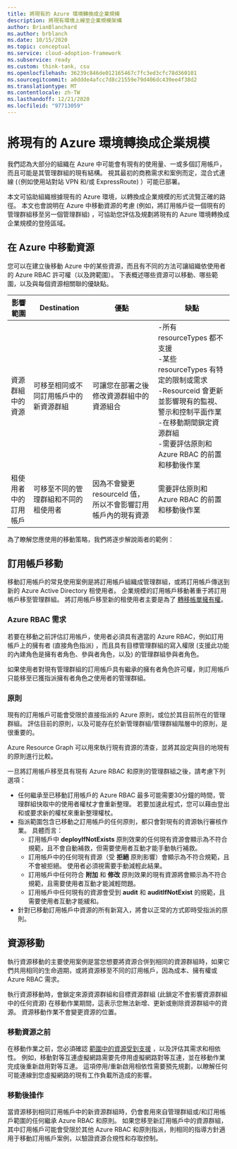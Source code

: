 ```yaml
---
title: 將現有的 Azure 環境轉換成企業規模
description: 將現有環境上線至企業規模架構
author: BrianBlanchard
ms.author: brblanch
ms.date: 10/15/2020
ms.topic: conceptual
ms.service: cloud-adoption-framework
ms.subservice: ready
ms.custom: think-tank, csu
ms.openlocfilehash: 36239c846de012165467c7fc3ed3cfc78d360101
ms.sourcegitcommit: a0ddde4afcc7d8c21559e79d406dc439ee4f38d2
ms.translationtype: MT
ms.contentlocale: zh-TW
ms.lasthandoff: 12/21/2020
ms.locfileid: "97713059"
---
```

<!-- docutune:casing resourceType resourceTypes resourceId resourceIds -->

# <a name="transition-existing-azure-environments-to-enterprise-scale"></a>將現有的 Azure 環境轉換成企業規模

我們認為大部分的組織在 Azure 中可能會有現有的使用量、一或多個訂用帳戶，而且可能是其管理群組的現有結構。 視其最初的商務需求和案例而定，混合式連線 (（例如使用站對站 VPN 和/或 ExpressRoute) ）可能已部署。

本文可協助組織根據現有的 Azure 環境，以轉換成企業規模的形式流覽正確的路徑。 本文也會說明在 Azure 中移動資源的考慮 (例如，將訂用帳戶從一個現有的管理群組移至另一個管理群組) ，可協助您評估及規劃將現有的 Azure 環境轉換成企業規模的登陸區域。

## <a name="moving-resources-in-azure"></a>在 Azure 中移動資源

您可以在建立後移動 Azure 中的某些資源，而且有不同的方法可讓組織依使用者的 Azure RBAC 許可權（以及跨範圍）。 下表概述哪些資源可以移動、哪些範圍，以及與每個資源相關聯的優缺點。

| 影響範圍 | Destination | 優點 | 缺點 |
|--|--|--|--|
| 資源群組中的資源 | 可移至相同或不同訂用帳戶中的新資源群組  | 可讓您在部署之後修改資源群組中的資源組合 | -所有 resourceTypes 都不支援 <br> -某些 resourceTypes 有特定的限制或需求 <br> -Resourceid 會更新並影響現有的監視、警示和控制平面作業 <br> -在移動期間鎖定資源群組 <br> -需要評估原則和 Azure RBAC 的前置和移動後作業 |
| 租使用者中的訂用帳戶  | 可移至不同的管理群組和不同的租使用者 | 因為不會變更 resourceId 值，所以不會影響訂用帳戶內的現有資源 | 需要評估原則和 Azure RBAC 的前置和移動後作業 |

為了瞭解您應使用的移動策略，我們將逐步解說兩者的範例：

## <a name="subscription-move"></a>訂用帳戶移動

移動訂用帳戶的常見使用案例是將訂用帳戶組織成管理群組，或將訂用帳戶傳送到新的 Azure Active Directory 租使用者。 企業規模的訂用帳戶移動著重于將訂用帳戶移至管理群組。 將訂用帳戶移至新的租使用者主要是為了 [轉移帳單擁有權](/azure/cost-management-billing/manage/billing-subscription-transfer)。

### <a name="azure-rbac-requirements"></a>Azure RBAC 需求

若要在移動之前評估訂用帳戶，使用者必須具有適當的 Azure RBAC，例如訂用帳戶上的擁有者 (直接角色指派) ，而且具有目標管理群組的寫入權限 (支援此功能的內建角色是擁有者角色、參與者角色，以及) 的管理群組參與者角色。

如果使用者對現有管理群組的訂用帳戶具有繼承的擁有者角色許可權，則訂用帳戶只能移至已獲指派擁有者角色之使用者的管理群組。

### <a name="policy"></a>原則

現有的訂用帳戶可能會受限於直接指派的 Azure 原則，或位於其目前所在的管理群組。 評估目前的原則，以及可能存在於新管理群組/管理群組階層中的原則，是很重要的。

Azure Resource Graph 可以用來執行現有資源的清查，並將其設定與目的地現有的原則進行比較。

一旦將訂用帳戶移至具有現有 Azure RBAC 和原則的管理群組之後，請考慮下列選項：

- 任何繼承至已移動訂用帳戶的 Azure RBAC 最多可能需要30分鐘的時間，管理群組快取中的使用者權杖才會重新整理。 若要加速此程式，您可以藉由登出和或要求新的權杖來重新整理權杖。
- 指派範圍包含已移動之訂用帳戶的任何原則，都只會對現有的資源執行審核作業。 具體而言：
  - 訂用帳戶中 **deployIfNotExists** 原則效果的任何現有資源會顯示為不符合規範，且不會自動補救，但需要使用者互動才能手動執行補救。
  - 訂用帳戶中的任何現有資源（受 **拒絕** 原則影響）會顯示為不符合規範，且不會被拒絕。 使用者必須視需要手動減輕此結果。
  - 訂用帳戶中任何符合 **附加** 和 **修改** 原則效果的現有資源將會顯示為不符合規範，且需要使用者互動才能減輕問題。
  - 訂用帳戶中任何現有的資源會受到 **audit** 和 **auditIfNotExist** 的規範，且需要使用者互動才能緩和。
- 針對已移動訂用帳戶中資源的所有新寫入，將會以正常的方式即時受指派的原則。

## <a name="resource-move"></a>資源移動

執行資源移動的主要使用案例是當您想要將資源合併到相同的資源群組時，如果它們共用相同的生命週期，或將資源移至不同的訂用帳戶，因為成本、擁有權或 Azure RBAC 需求。

執行資源移動時，會鎖定來源資源群組和目標資源群組 (此鎖定不會影響資源群組中的任何資源) 在移動作業期間，這表示您無法新增、更新或刪除資源群組中的資源。 資源移動作業不會變更資源的位置。

### <a name="before-you-move-resources"></a>移動資源之前

在移動作業之前，您必須確認 [範圍中的資源受到支援](/azure/azure-resource-manager/management/move-support-resources) ，以及評估其需求和相依性。 例如，移動對等互連虛擬網路需要先停用虛擬網路對等互連，並在移動作業完成後重新啟用對等互連。 這項停用/重新啟用相依性需要預先規劃，以瞭解任何可能連線到您虛擬網路的現有工作負載所造成的影響。

### <a name="post-move-operation"></a>移動後操作

當資源移到相同訂用帳戶中的新資源群組時，仍會套用來自管理群組或/和訂用帳戶範圍的任何繼承 Azure RBAC 和原則。 如果您移至新訂用帳戶中的資源群組，其中訂用帳戶可能會受限於其他 Azure RBAC 和原則指派，則相同的指導方針適用于移動訂用帳戶案例，以驗證資源合規性和存取控制。
